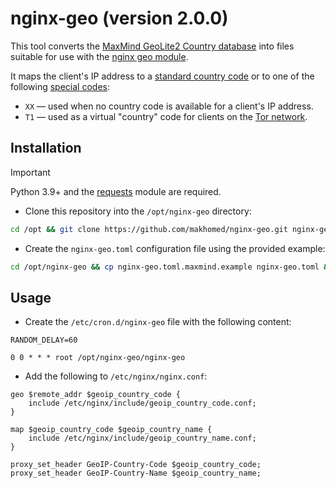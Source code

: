 # nginx-geo (version 2.0.0)

This tool converts the [MaxMind GeoLite2 Country database](https://dev.maxmind.com/geoip/geolite2-free-geolocation-data/) into files suitable for use with the [nginx geo module](https://nginx.org/en/docs/http/ngx_http_geo_module.html).

It maps the client's IP address to a [standard country code](https://en.wikipedia.org/wiki/ISO_3166-1_alpha-2) or to one of the following [special codes](https://developers.cloudflare.com/fundamentals/reference/http-headers/#cf-ipcountry):

* `XX` — used when no country code is available for a client's IP address.
* `T1` — used as a virtual "country" code for clients on the [Tor network](https://www.torproject.org/).

## Installation

> [!IMPORTANT]
> Python 3.9+ and the [requests](https://requests.readthedocs.io/) module are required.

- Clone this repository into the `/opt/nginx-geo` directory:

```bash
cd /opt && git clone https://github.com/makhomed/nginx-geo.git nginx-geo
```

- Create the `nginx-geo.toml` configuration file using the provided example:

```bash
cd /opt/nginx-geo && cp nginx-geo.toml.maxmind.example nginx-geo.toml && vim nginx-geo.toml
```

## Usage

- Create the `/etc/cron.d/nginx-geo` file with the following content:

```cron
RANDOM_DELAY=60

0 0 * * * root /opt/nginx-geo/nginx-geo
```

- Add the following to `/etc/nginx/nginx.conf`:

```nginx
geo $remote_addr $geoip_country_code {
    include /etc/nginx/include/geoip_country_code.conf;
}

map $geoip_country_code $geoip_country_name {
    include /etc/nginx/include/geoip_country_name.conf;
}

proxy_set_header GeoIP-Country-Code $geoip_country_code;
proxy_set_header GeoIP-Country-Name $geoip_country_name;
```

